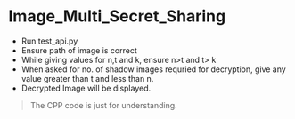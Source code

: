 # Image_Multi_Secret_Sharing

- Run test_api.py
- Ensure path of image is correct
- While giving values for n,t and k, ensure n>t and t> k
- When asked for no. of shadow images requried for decryption, give any value greater than t and less than n.
- Decrypted Image will be displayed.

> The CPP code is just for understanding.
